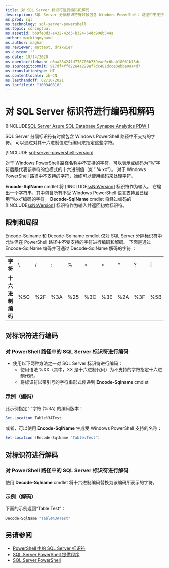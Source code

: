 ```yaml
---
title: 对 SQL Server 标识符进行编码和解码
description: SQL Server 分隔标识符有时候包含 Windows PowerShell 路径中不支持的字符。 了解如何在 SQL Server 分隔标识符中用十六进制值来表示这些字符。
ms.prod: sql
ms.technology: sql-server-powershell
ms.topic: conceptual
ms.assetid: bb9fe0d3-e432-42d3-b324-64dc908b544a
author: markingmyname
ms.author: maghan
ms.reviewer: matteot, drskwier
ms.custom: ''
ms.date: 10/14/2020
ms.openlocfilehash: e0aa284247d778706b739eae0c6bab18061b73dc
ms.sourcegitcommit: 917df4ffd22e4a229af7dc481dcce3ebba0aa4d7
ms.translationtype: HT
ms.contentlocale: zh-CN
ms.lasthandoff: 02/10/2021
ms.locfileid: "100340818"
---
```

# <a name="encode-and-decode-sql-server-identifiers"></a>对 SQL Server 标识符进行编码和解码

[!INCLUDE[SQL Server Azure SQL Database Synapse Analytics PDW ](../includes/applies-to-version/sql-asdb-asdbmi-asa-pdw.md)]

SQL Server 分隔标识符有时候包含 Windows PowerShell 路径中不支持的字符。 可以通过对其十六进制值进行编码来指定这些字符。

[!INCLUDE [sql-server-powershell-version](../includes/sql-server-powershell-version.md)]

对于 Windows PowerShell 路径名称中不支持的字符，可以表示或编码为“%”字符后跟代表该字符的位模式的十六进制值（如“ **%** xx”）。 对于 Windows PowerShell 路径中不支持的字符，始终可以使用编码来处理字符。

**Encode-SqlName** cmdlet 将 [!INCLUDE[ssNoVersion](../includes/ssnoversion-md.md)] 标识符作为输入。 它输出一个字符串，其中包含所有不受 Windows PowerShell 语言支持且已经用“%xx”编码的字符。 **Decode-SqlName** cmdlet 将经过编码的 [!INCLUDE[ssNoVersion](../includes/ssnoversion-md.md)] 标识符作为输入并返回初始标识符。  

## <a name="limitations-and-restrictions"></a>限制和局限

Encode-Sqlname 和 Decode-Sqlname cmdlet 仅对 SQL Server 分隔标识符中允许但在 PowerShell 路径中不受支持的字符进行编码和解码。 下面是通过 Encode-SqlName 编码并可通过 Decode-SqlName 解码的字符 ：

|||||||||||||
|-|-|-|-|-|-|-|-|-|-|-|-|
|**字符**|\ |/|:|%|\<|>|*|?|[|]|&#124;|  
|**十六进制编码**|%5C|%2F|%3A|%25|%3C|%3E|%2A|%3F|%5B|%5D|%7C|

## <a name="encoding-an-identifier"></a>对标识符进行编码  

### <a name="to-encode-a-sql-server-identifier-in-a-powershell-path"></a>对 PowerShell 路径中的 SQL Server 标识符进行编码

- 使用以下两种方法之一对 SQL Server 标识符进行编码：
    - 使用语法 %XX（其中，XX 是十六进制代码）为不支持的字符指定十六进制代码。
    - 将标识符以带引号的字符串形式传递到 **Encode-Sqlname** cmdlet

### <a name="examples-encoding"></a>示例（编码）

此示例指定“:”字符 (%3A) 的编码版本：

```powershell
Set-Location Table%3ATest
```

或者，可以使用 **Encode-SqlName** 生成受 Windows PowerShell 支持的名称：

```powershell
Set-Location (Encode-SqlName "Table:Test")
```

## <a name="decoding-an-identifier"></a>对标识符进行解码

### <a name="to-decode-a-sql-server-identifier-from-a-powershell-path"></a>对 PowerShell 路径中的 SQL Server 标识符进行解码

使用 **Decode-Sqlname** cmdlet 将十六进制编码替换为该编码所表示的字符。

### <a name="examples-decoding"></a>示例（解码）

下面的示例返回“Table:Test”：

```powershell
Decode-SqlName "Table%3ATest"
```

## <a name="see-also"></a>另请参阅

- [PowerShell 中的 SQL Server 标识符](sql-server-identifiers-in-powershell.md)
- [SQL Server PowerShell 提供程序](sql-server-powershell-provider.md)
- [SQL Server PowerShell](sql-server-powershell.md)  
